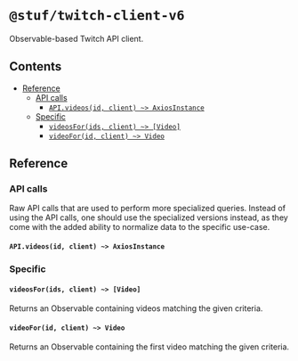 
# `@stuf/twitch-client-v6`

Observable-based Twitch API client.

## Contents

  - [Reference](#reference)
    - [API calls](#reference-api)
      - [`API.videos(id, client) ~> AxiosInstance`](#reference-api.videos)
    - [Specific](#reference-specific)
      - [`videosFor(ids, client) ~> [Video]`](#reference-videosFor)
      - [`videoFor(id, client) ~> Video`](#reference-videoFor)


## <a name="reference"></a>Reference

### <a name="reference-api"></a>API calls

Raw API calls that are used to perform more specialized queries. Instead of using the API calls, one should use the specialized versions instead, as they come with the added ability to normalize data to the specific use-case.

#### <a name="reference-api.videos"></a> `API.videos(id, client) ~> AxiosInstance`

### <a name="reference-specific"></a>Specific

#### <a name="reference-videosFor"></a> `videosFor(ids, client) ~> [Video]`

Returns an Observable containing videos matching the given criteria.

#### <a name="videoFor"></a> `videoFor(id, client) ~> Video`

Returns an Observable containing the first video matching the given criteria.
